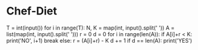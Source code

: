 # Chef-Diet
T = int(input())
for i in range(T):
    N, K = map(int, input().split(' '))
    A = list(map(int, input().split(' ')))
    r = 0
    d = 0
    for i in range(len(A)):
        if A[i]+r < K:
            print('NO', i+1)
            break
        else:
            r = (A[i]+r) - K
            d += 1
    if d == len(A):
        print('YES')
    
